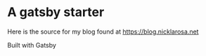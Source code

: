 # A gatsby starter

Here is the source for my blog found at https://blog.nicklarosa.net 

Built with Gatsby